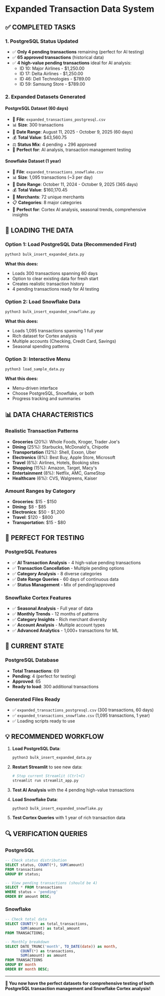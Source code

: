 # Expanded Transaction Data System

## ✅ **COMPLETED TASKS**

### 1. **PostgreSQL Status Updated**
- ✅ **Only 4 pending transactions** remaining (perfect for AI testing)
- ✅ **65 approved transactions** (historical data)
- ✅ **4 high-value pending transactions** ideal for AI analysis:
  - ID 10: Major Airlines - $1,250.00
  - ID 17: Delta Airlines - $1,250.00  
  - ID 46: Dell Technologies - $789.00
  - ID 59: Samsung Store - $789.00

### 2. **Expanded Datasets Generated**

#### **PostgreSQL Dataset (60 days)**
- 📁 **File**: `expanded_transactions_postgresql.csv`
- 📊 **Size**: 300 transactions
- 📅 **Date Range**: August 11, 2025 - October 9, 2025 (60 days)
- 💰 **Total Value**: $43,560.75
- ⚖️ **Status Mix**: 4 pending + 296 approved
- 🎯 **Perfect for**: AI analysis, transaction management testing

#### **Snowflake Dataset (1 year)**
- 📁 **File**: `expanded_transactions_snowflake.csv`  
- 📊 **Size**: 1,095 transactions (~3 per day)
- 📅 **Date Range**: October 11, 2024 - October 9, 2025 (365 days)
- 💰 **Total Value**: $160,170.45
- 🏪 **Merchants**: 72 unique merchants
- 📋 **Categories**: 8 major categories
- 🎯 **Perfect for**: Cortex AI analysis, seasonal trends, comprehensive insights

## 🚀 **LOADING THE DATA**

### **Option 1: Load PostgreSQL Data (Recommended First)**
```bash
python3 bulk_insert_expanded_data.py
```
**What this does:**
- Loads 300 transactions spanning 60 days
- Option to clear existing data for fresh start
- Creates realistic transaction history
- 4 pending transactions ready for AI testing

### **Option 2: Load Snowflake Data**
```bash
python3 bulk_insert_expanded_snowflake.py
```
**What this does:**
- Loads 1,095 transactions spanning 1 full year
- Rich dataset for Cortex analysis
- Multiple accounts (Checking, Credit Card, Savings)
- Seasonal spending patterns

### **Option 3: Interactive Menu**
```bash
python3 load_sample_data.py
```
**What this does:**
- Menu-driven interface
- Choose PostgreSQL, Snowflake, or both
- Progress tracking and summaries

## 📊 **DATA CHARACTERISTICS**

### **Realistic Transaction Patterns**
- **Groceries** (20%): Whole Foods, Kroger, Trader Joe's
- **Dining** (25%): Starbucks, McDonald's, Chipotle
- **Transportation** (12%): Shell, Exxon, Uber
- **Electronics** (8%): Best Buy, Apple Store, Microsoft
- **Travel** (6%): Airlines, Hotels, Booking sites
- **Shopping** (15%): Amazon, Target, Macy's
- **Entertainment** (8%): Netflix, AMC, GameStop
- **Healthcare** (6%): CVS, Walgreens, Kaiser

### **Amount Ranges by Category**
- **Groceries**: $15 - $150
- **Dining**: $8 - $85  
- **Electronics**: $50 - $1,200
- **Travel**: $120 - $800
- **Transportation**: $15 - $80

## 🎯 **PERFECT FOR TESTING**

### **PostgreSQL Features**
- ✅ **AI Transaction Analysis** - 4 high-value pending transactions
- ✅ **Transaction Cancellation** - Multiple pending options
- ✅ **Category Analysis** - 8 diverse categories
- ✅ **Date Range Queries** - 60 days of continuous data
- ✅ **Status Management** - Mix of pending/approved

### **Snowflake Cortex Features**
- ✅ **Seasonal Analysis** - Full year of data
- ✅ **Monthly Trends** - 12 months of patterns
- ✅ **Category Insights** - Rich merchant diversity
- ✅ **Account Analysis** - Multiple account types
- ✅ **Advanced Analytics** - 1,000+ transactions for ML

## 🎉 **CURRENT STATE**

### **PostgreSQL Database**
- **Total Transactions**: 69
- **Pending**: 4 (perfect for testing)
- **Approved**: 65
- **Ready to load**: 300 additional transactions

### **Generated Files Ready**
- ✅ `expanded_transactions_postgresql.csv` (300 transactions, 60 days)
- ✅ `expanded_transactions_snowflake.csv` (1,095 transactions, 1 year)
- ✅ Loading scripts ready to use

## 💡 **RECOMMENDED WORKFLOW**

1. **Load PostgreSQL Data**:
   ```bash
   python3 bulk_insert_expanded_data.py
   ```

2. **Restart Streamlit** to see new data:
   ```bash
   # Stop current Streamlit (Ctrl+C)
   streamlit run streamlit_app.py
   ```

3. **Test AI Analysis** with the 4 pending high-value transactions

4. **Load Snowflake Data**:
   ```bash
   python3 bulk_insert_expanded_snowflake.py
   ```

5. **Test Cortex Queries** with 1 year of rich transaction data

## 🔍 **VERIFICATION QUERIES**

### **PostgreSQL**
```sql
-- Check status distribution
SELECT status, COUNT(*), SUM(amount) 
FROM transactions 
GROUP BY status;

-- View pending transactions (should be 4)
SELECT * FROM transactions 
WHERE status = 'pending' 
ORDER BY amount DESC;
```

### **Snowflake**
```sql
-- Check total data
SELECT COUNT(*) as total_transactions,
       SUM(amount) as total_amount
FROM TRANSACTIONS;

-- Monthly breakdown
SELECT DATE_TRUNC('month', TO_DATE(date)) as month,
       COUNT(*) as transactions,
       SUM(amount) as amount
FROM TRANSACTIONS
GROUP BY month
ORDER BY month DESC;
```

---
**🎯 You now have the perfect datasets for comprehensive testing of both PostgreSQL transaction management and Snowflake Cortex analysis!**
